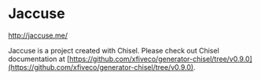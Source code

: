 # Jaccuse

http://jaccuse.me/

Jaccuse is a project created with Chisel. Please check out Chisel documentation at [https://github.com/xfiveco/generator-chisel/tree/v0.9.0](https://github.com/xfiveco/generator-chisel/tree/v0.9.0).

